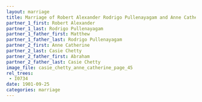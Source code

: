 ```yaml
---
layout: marriage
title: Marriage of Robert Alexander Rodrigo Pullenayagam and Anne Catherine Casie Chetty
partner_1_first: Robert Alexander
partner_1_last: Rodrigo Pullenayagam
partner_1_father_first: Matthew
partner_1_father_last: Rodrigo Pullenayagam
partner_2_first: Anne Catherine
partner_2_last: Casie Chetty
partner_2_father_first: Abraham
partner_2_father_last: Casie Chetty
image_file: casie_chetty_anne_catherine_page_45
rel_trees:
 - I0734
date: 1901-09-25
categories: marriage
---
```


